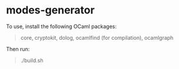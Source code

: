 modes-generator
===============
To use, install the following OCaml packages:

> core, cryptokit, dolog, ocamlfind (for compilation), ocamlgraph

Then run:

> ./build.sh
